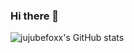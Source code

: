 ### Hi there 👋
![jujubefoxx's GitHub stats](https://github-readme-stats.vercel.app/api?username=jujubefoxx&show_icons=true&theme=radical)
<!--
**jujubefoxx/jujubefoxx** is a ✨ _special_ ✨ repository because its `README.md` (this file) appears on your GitHub profile.


Here are some ideas to get you started:

- 🔭 I’m currently working on ...
- 🌱 I’m currently learning ...
- 👯 I’m looking to collaborate on ...
- 🤔 I’m looking for help with ...
- 💬 Ask me about ...
- 📫 How to reach me: ...
- 😄 Pronouns: ...
- ⚡ Fun fact: ...
-->
